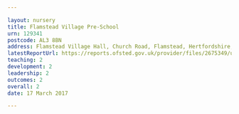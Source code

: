 ```yaml
---

layout: nursery
title: Flamstead Village Pre-School
urn: 129341
postcode: AL3 8BN
address: Flamstead Village Hall, Church Road, Flamstead, Hertfordshire, AL3 8BN
latestReportUrl: https://reports.ofsted.gov.uk/provider/files/2675349/urn/129341.pdf
teaching: 2
development: 2
leadership: 2
outcomes: 2
overall: 2
date: 17 March 2017

---
```

